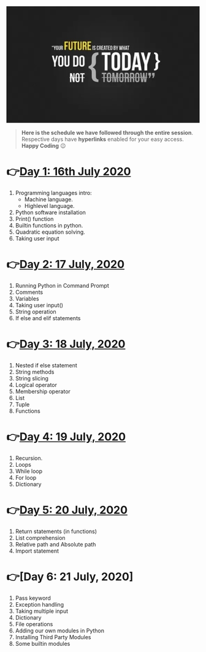 
<img src="/images/quote.jpg" />

> **Here is the schedule we have followed through the entire session**. Respective days have **hyperlinks** enabled for your easy access.
> **Happy Coding** :wink:

 # :point_right:[Day 1: 16th July 2020](https://github.com/PRODDEC-CEC/proddec-python-july-2020/blob/master/day-1/day-1.ipynb)

1. Programming languages intro:
   - Machine language.
   - Highlevel language.
2. Python software installation
3. Print() function
4. Builtin functions in python.
5. Quadratic equation solving.
6. Taking user input

# :point_right:[Day 2: 17 July, 2020](https://github.com/PRODDEC-CEC/proddec-python-july-2020/blob/master/day-2/day-2.ipynb)

1. Running Python in Command Prompt
2. Comments
3. Variables 
4. Taking user input()
5. String operation
6. If else and elif statements

# :point_right:[Day 3: 18 July, 2020](https://github.com/PRODDEC-CEC/proddec-python-july-2020/blob/master/day-3/day-3.ipynb)

1. Nested if else statement
2. String methods
3. String slicing
4. Logical operator
5. Membership operator
6. List
7. Tuple
8. Functions

# :point_right:[Day 4: 19 July, 2020](https://github.com/PRODDEC-CEC/proddec-python-july-2020/blob/master/day-4/day-4.ipynb)

1. Recursion.
2. Loops
3. While loop
4. For loop
5. Dictionary

# :point_right:[Day 5: 20 July, 2020](https://github.com/PRODDEC-CEC/proddec-python-july-2020/blob/master/day-5/day-5.ipynb)

1. Return statements (in functions)
2. List comprehension
3. Relative path and Absolute path
4. Import statement

# :point_right:[Day 6: 21 July, 2020]

1. Pass keyword
2. Exception handling
3. Taking multiple input
4. Dictionary
5. File operations
6. Adding our own modules in Python
7. Installing Third Party Modules
8. Some builtin modules
